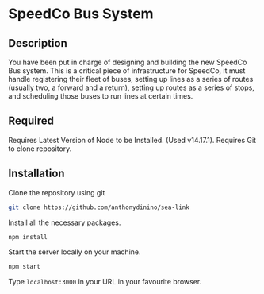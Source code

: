 # SpeedCo Bus System

## Description

You have been put in charge of designing and building the new SpeedCo Bus system. This is a critical piece of infrastructure for SpeedCo, it must handle registering their fleet of buses, setting up lines as a series of routes (usually two, a forward and a return), setting up routes as a series of stops, and scheduling those buses to run lines at certain times.

## Required

Requires Latest Version of Node to be Installed. (Used v14.17.1).
Requires Git to clone repository.

## Installation
Clone the repository using git

```bash
git clone https://github.com/anthonydinino/sea-link
```


Install all the necessary packages.
```bash
npm install
```

Start the server locally on your machine.
```bash
npm start
```

Type `localhost:3000` in your URL in your favourite browser.








